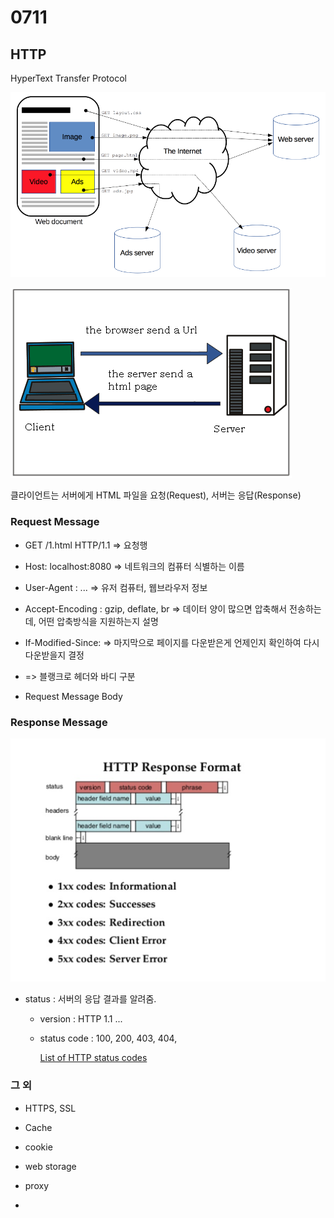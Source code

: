 # 0711

## HTTP

HyperText Transfer Protocol



![0711-image-0](images/0711-image-0.png)



![0711-image-1](images/0711-image-1.png)

클라이언트는 서버에게 HTML 파일을 요청(Request), 서버는 응답(Response)

### Request Message

- GET /1.html HTTP/1.1 => 요청행

- Host: localhost:8080 => 네트워크의 컴퓨터 식별하는 이름

- User-Agent : ... => 유저 컴퓨터, 웹브라우저 정보

- Accept-Encoding : gzip, deflate, br => 데이터 양이 많으면 압축해서 전송하는데, 어떤 압축방식을 지원하는지 설명

- If-Modified-Since: => 마지막으로 페이지를 다운받은게 언제인지 확인하여 다시 다운받을지 결정

- <blank line> => 블랭크로 헤더와 바디 구분

- Request Message Body

### Response Message

![0711-image-2](images/0711-image-2.png)

- status : 서버의 응답 결과를 알려줌.

   - version : HTTP 1.1 ...

   - status code : 100, 200, 403, 404, 

      [List of HTTP status codes](https://en.wikipedia.org/wiki/List_of_HTTP_status_codes)



### 그 외

- HTTPS, SSL

- Cache

- cookie

- web storage

- proxy

- 

